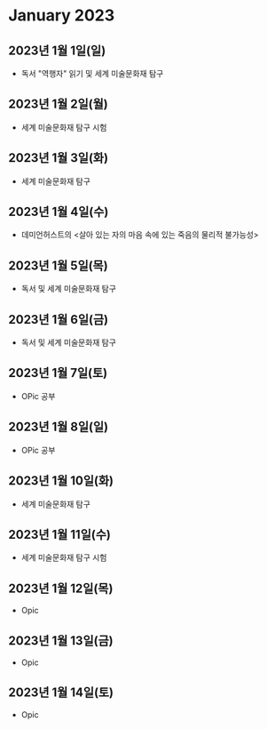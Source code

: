# January 2023

## 2023년 1월 1일(일)

- 독서 "역행자" 읽기 및 세계 미술문화재 탐구

## 2023년 1월 2일(월)

- 세계 미술문화재 탐구 시험

## 2023년 1월 3일(화)

- 세계 미술문화재 탐구

## 2023년 1월 4일(수)

- 데미언허스트의 <살아 있는 자의 마음 속에 있는 죽음의 물리적 불가능성>

## 2023년 1월 5일(목)

- 독서 및 세계 미술문화재 탐구

## 2023년 1월 6일(금)

- 독서 및 세계 미술문화재 탐구

## 2023년 1월 7일(토)

- OPic 공부

## 2023년 1월 8일(일)

- OPic 공부

## 2023년 1월 10일(화)

- 세계 미술문화재 탐구

## 2023년 1월 11일(수)

- 세계 미술문화재 탐구 시험

## 2023년 1월 12일(목)

- Opic

## 2023년 1월 13일(금)

- Opic

## 2023년 1월 14일(토)

- Opic



